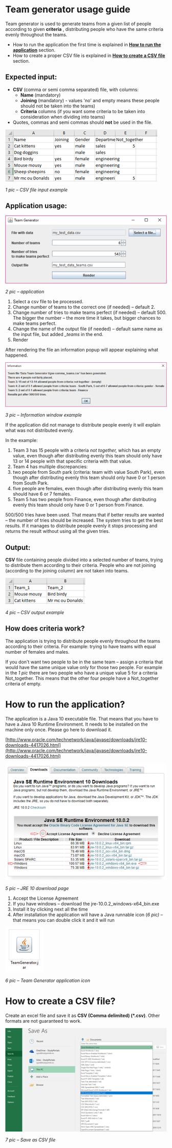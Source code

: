 # Team generator usage guide

Team generator is used to generate teams from a given list of people according to given **criteria** , distributing people who have the same criteria evenly throughout the teams.

- How to run the application the first time is explained in [**How to run the application**](#how-to-run-the-application) section.
- How to create a proper CSV file is explained in [**How to create a CSV file**](#how-to-create-a-csv-file) section.

## Expected input:

- **CSV** (comma or semi comma separated) file, with columns:
  - **Name** (mandatory)
  - **Joining** (mandatory) - values &#39;no&#39; and empty means these people should not be taken into the teams)
  - **Criteria** columns (if you want some criteria to be taken into consideration when dividing into teams)
- Quotes, commas and semi commas should **not** be used in the file.

![alt text](img/CSV_input_sample.png "CSV file input example")

_1 pic – CSV file input example_

## Application usage:

![alt text](img/app_sample.png "application")

_2 pic – application_

1. Select a csv file to be processed.
2. Change number of teams to the correct one (if needed) – default 2.
3. Change number of tries to make teams perfect (if needed) – default 500. The bigger the number – the more time it takes, but bigger chances to make teams perfect.
4. Change the name of the output file (if needed) – default same name as the input file, but added _\_teams_ in the end.
5. Render

After rendering the file an information popup will appear explaining what happened.

![alt text](img/app_info_sample.png "Information window example")

_3 pic – Information window example_

If the application did not manage to distribute people evenly it will explain what was not distributed evenly.

In the example:

1. Team 3 has 15 people with a criteria _not together,_ which has an empty value, even though after distributing evenly this team should only have 13 or 14 people with that specific criteria with that value.
2. Team 4 has multiple discrepancies:
  1. two people from South park (criteria: team with value South Park), even though after distributing evenly this team should only have 0 or 1 person from South Park.
  2. five people are females, even though after distributing evenly this team should have 6 or 7 females.
3. Team 5 has two people from Finance, even though after distributing evenly this team should only have 0 or 1 person from Finance.

500/500 tries have been used. That means that if better results are wanted – the number of tries should be increased. The system tries to get the best results. If it manages to distribute people evenly it stops processing and returns the result without using all the given tries.

## Output:

**CSV** file containing people divided into a selected number of teams, trying to distribute them according to their criteria. People who are not joining (according to the joining column) are not taken into teams.

![alt text](img/CSV_output_sample.png "CSV output example")

_4 pic – CSV output example_

## How does criteria work?

The application is trying to distribute people evenly throughout the teams according to their criteria. For example: trying to have teams with equal number of females and males.

If you don&#39;t want two people to be in the same team – assign a criteria that would have the same unique value only for those two people. For example in the _1 pic_ there are two people who have a unique value 5 for a criteria Not\_together. This means that the other four people have a Not\_together criteria of empty.

# How to run the application?

The application is a Java 10 executable file. That means that you have to have a Java 10 Runtime Environment. It needs to be installed on the machine only once. Please go here to download it.

[http://www.oracle.com/technetwork/java/javase/downloads/jre10-downloads-4417026.html](http://www.oracle.com/technetwork/java/javase/downloads/jre10-downloads-4417026.html)

![alt text](img/JRE_10_download.png "JRE 10 download page")

_5 pic – JRE 10 download page_

1. Accept the License Agreement
2. If you have windows – download the jre-10.0.2\_windows-x64\_bin.exe
3. Install it by clicking next all the time
4. After installation the application will have a Java runnable icon (_6 pic)_ – that means you can double click it and it will run

![alt text](img/java_icon_sample.png "Team Generator application icon")

_6 pic – Team Generator application icon_

# How to create a CSV file?

Create an excel file and save it as **CSV (Comma delimited) (\*.csv)**. Other formats are not guaranteed to work.

![alt text](img/save_as_CSV_sample.png "Save as CSV file")

_7 pic – Save as CSV file_
